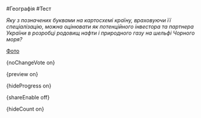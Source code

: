 #Географія #Тест

*Яку з позначених буквами на картосхемі країну, враховуючи її спеціалізацію, можна оцінювати як потенційного інвестора та партнера України в розробці родовищ нафти і природного газу на шельфі Чорного моря?*

[Фото](https://zno.osvita.ua//doc/images/znotest/28/2819/190931_40.jpg)

{noChangeVote on}

{preview on}

{hideProgress on}

{shareEnable off}

{hideCount on}

